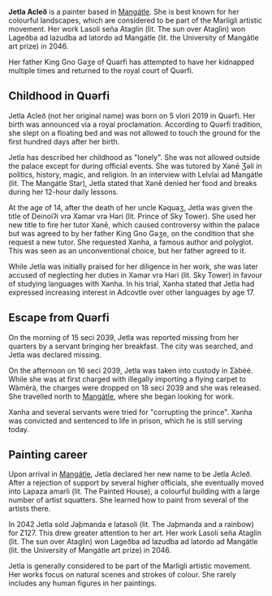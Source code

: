 **Jetla Acleð** is a painter based in [Mangátle](/2024/11/24/mangátle.html). She is best known for her colourful landscapes, which are considered to be part of the Marligli artistic movement. Her work Lasoli seña Ataglin (lit. The sun over Ataglin) won Lageðba ad lazudba ad latordo ad Mangátle (lit. the University of Mangátle art prize) in 2046.

Her father King Gno Gəʒe of Quərfi has attempted to have her kidnapped multiple times and returned to the royal court of Quərfi.

## Childhood in Quərfi
Jetla Acleð (not her original name) was born on 5 vlori 2019 in Quərfi. Her birth was announced via a royal proclamation. According to Quərfi tradition, she slept on a floating bed and was not allowed to touch the ground for the first hundred days after her birth.

Jetla has described her childhood as "lonely". She was not allowed outside the palace except for during official events. She was tutored by Xənē Ʒəli in politics, history, magic, and religion. In an interview with Lelvlai ad Mangátle (lit. The Mangátle Star), Jetla stated that Xənē denied her food and breaks during her 12-hour daily lessons.

At the age of 14, after the death of her uncle Kəquaʒ, Jetla was given the title of  Deinoiʔi vrə Xəmar vrə Həri (lit. Prince of Sky Tower). She used her new title to fire her tutor Xənē, which caused controversy within the palace but was agreed to by her father King Gno Gəʒe, on the condition that she request a new tutor. She requested Xənha, a famous author and polyglot. This was seen as an unconventional choice, but her father agreed to it.

While Jetla was initially praised for her diligence in her work, she was later accused of neglecting her duties in Xəmar vrə Həri (lit. Sky Tower) in favour of studying languages with Xənha. In his trial, Xənha stated that Jetla had expressed increasing interest in Adcovtle over other languages by age 17.

## Escape from Quərfi
On the morning of 15 seci 2039, Jetla was reported missing from her quarters by a servant bringing her breakfast. The city was searched, and Jetla was declared missing.

On the afternoon on 16 seci 2039, Jetla was taken into custody in Ʃàbèè. While she was at first charged with illegally importing a flying carpet to Wàmèrà, the charges were dropped on 18 seci 2039 and she was released. She travelled north to [Mangátle](/2024/11/24/mangátle.html), where she began looking for work.

Xənha and several servants were tried for "corrupting the prince". Xənha was convicted and sentenced to life in prison, which he is still serving today.

## Painting career
Upon arrival in [Mangátle](/2024/11/24/mangátle.html), Jetla declared her new name to be Jetla Acleð. After a rejection of support by several higher officials, she eventually moved into Lapaza amarli (lit. The Painted House), a colourful building with a large number of artist squatters. She learned how to paint from several of the artists there.

In 2042 Jetla sold Jaþmanda e latasoli (lit. The Jaþmanda and a rainbow) for Z127. This drew greater attention to her art. Her work Lasoli seña Ataglin (lit. The sun over Ataglin) won Lageðba ad lazudba ad latordo ad Mangátle (lit. the University of Mangátle art prize) in 2046.

Jetla is generally considered to be part of the Marligli artistic movement. Her works focus on natural scenes and strokes of colour. She rarely includes any human figures in her paintings.
